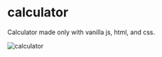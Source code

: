 # calculator

Calculator made only with vanilla js, html, and css.

![calculator](/Desktop/Projects/Calculator/1.)
